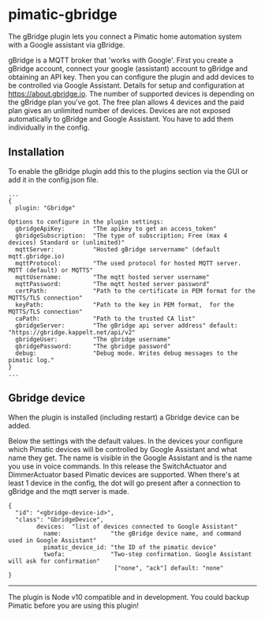 pimatic-gbridge
===================
The gBridge plugin lets you connect a Pimatic home automation system with a Google assistant via gBridge.


gBridge is a MQTT broker that 'works with Google'. First you create a gBridge account, connect your google (assistant) account to gBridge and obtaining an API key. Then you can configure the plugin and add devices to be controlled via Google Assistant. Details for setup and configuration at https://about.gbridge.io.
The number of supported devices is depending on the gBridge plan you've got. The free plan allows 4 devices and the paid plan gives an unlimited number of devices.
Devices are not exposed automatically to gBridge and Google Assistant. You have to add them individually in the config.


Installation
------------
To enable the gBridge plugin add this to the plugins section via the GUI or add it in the config.json file.

```
...
{
  plugin: "Gbridge"

Options to configure in the plugin settings:
  gbridgeApiKey:        "The apikey to get an access_token"
  gbridgeSubscription:  "The type of subscription; Free (max 4 devices) Standard or (unlimited)"
  mqttServer:           "Hosted gBridge servername" (default mqtt.gbridge.io)
  mqttProtocol:         "The used protocol for hosted MQTT server. MQTT (default) or MQTTS"
  mqttUsername:         "The mqtt hosted server username"
  mqttPassword:         "The mqtt hosted server password"
  certPath:             "Path to the certificate in PEM format for the MQTTS/TLS connection"
  keyPath:              "Path to the key in PEM format,  for the MQTTS/TLS connection"
  caPath:               "Path to the trusted CA list"
  gbridgeServer:        "The gBridge api server address" default: "https://gbridge.kappelt.net/api/v2"
  gbridgeUser:          "The gbridge username"
  gbridgePassword:      "The gbridge password"
  debug:                "Debug mode. Writes debug messages to the pimatic log."
}
...
```

Gbridge device
-----------------
When the plugin is installed (including restart) a Gbridge device can be added.

Below the settings with the default values. In the devices your configure which Pimatic devices will be controlled by Google Assistant and what name they get. The name is visible in the Google Assistant and is the name you use in voice commands.
In this release the SwitchActuator and DimmerActuator based Pimatic devices are supported.
When there's at least 1 device in the config, the dot will go present after a connection to gBridge and the mqtt server is made.

```
{
  "id": "<gbridge-device-id>",
  "class": "GbridgeDevice",
        devices:  "list of devices connected to Google Assistant"
          name:              "the gBridge device name, and command used in Google Assistant"
          pimatic_device_id: "the ID of the pimatic device"
          twofa:             "Two-step confirmation. Google Assistant will ask for confirmation"
                              ["none", "ack"] default: "none"
}
```

---------

The plugin is Node v10 compatible and in development. You could backup Pimatic before you are using this plugin!
